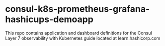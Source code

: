 # consul-k8s-prometheus-grafana-hashicups-demoapp
This repo contains application and dashboard definitions for the Consul Layer 7 observability with Kubernetes guide located at learn.hashicorp.com
